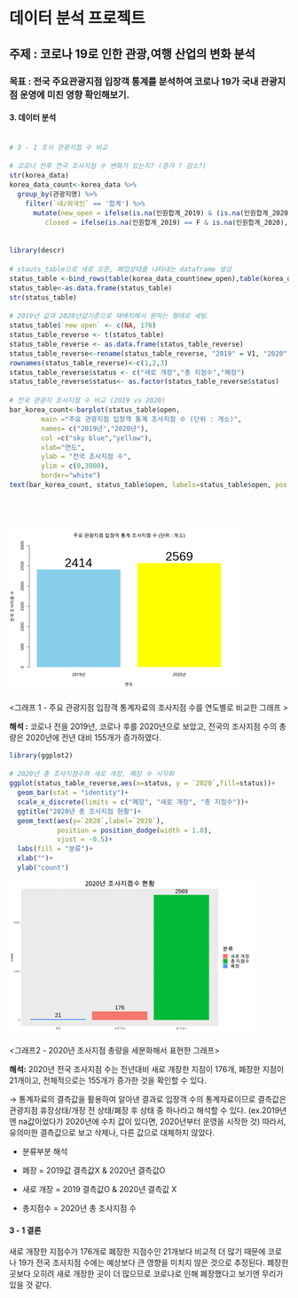 # 데이터 분석 프로젝트 

## 주제 : 코로나 19로 인한 관광,여행 산업의 변화 분석



### 목표 : 전국 주요관광지점 입장객 통계를 분석하여 코로나 19가 국내 관광지점 운영에 미친 영향 확인해보기.



#### 3. 데이터 분석

```R

# 3 - 1 조사 관광지점 수 비교

# 코로나 전후 전국 조사지점 수 변화가 있는지? (증가 ? 감소?)
str(korea_data)
korea_data_count<-korea_data %>%
  group_by(관광지명) %>%
    filter(`내/외국인` == '합계') %>%
      mutate(new_open = ifelse(is.na(인원합계_2019) & (is.na(인원합계_2020)==F),"new open","open"),
         closed = ifelse(is.na(인원합계_2019) == F & is.na(인원합계_2020), "closed","open"))


library(descr)

# stauts_table으로 새로 오픈, 폐업상태를 나타내는 dataframe 생성
status_table <-bind_rows(table(korea_data_count$new_open),table(korea_data_count$closed))
status_table<-as.data.frame(status_table)
str(status_table)

# 2019년 값과 2020년값기준으로 재배치해서 원하는 형태로 세팅.
status_table$`new open` <- c(NA, 176)
status_table_reverse <- t(status_table)
status_table_reverse <- as.data.frame(status_table_reverse)
status_table_reverse<-rename(status_table_reverse, "2019" = V1, "2020" = V2)
rownames(status_table_reverse)<-c(1,2,3)
status_table_reverse$status <- c("새로 개장","총 지점수","폐장")
status_table_reverse$status<- as.factor(status_table_reverse$status)

# 전국 관광지 조사지점 수 비교 (2019 vs 2020)
bar_korea_count<-barplot(status_table$open, 
        main ="주요 관광지점 입장객 통계 조사지점 수 (단위 : 개소)",
        names= c("2019년","2020년"),
        col =c("sky blue","yellow"),
        xlab="연도",
        ylab = "전국 조사지점 수",
        ylim = c(0,3000),
        border="white")
text(bar_korea_count, status_table$open, labels=status_table$open, pos = 3)


 

```



![image-20210806161325687](R_data_analysis_project3.assets/image-20210806161325687.png)

<그래프 1 - 주요 관광지점 입장객 통계자료의 조사지점 수를 연도별로 비교한 그래프 >

**해석 :** 코로나 전을 2019년, 코로나 후를 2020년으로 보았고, 전국의 조사지점 수의 총량은 2020년에 전년 대비 155개가 증가하였다. 



```R
library(ggplot2)

# 2020년 총 조사지점수와 새로 개장, 폐장 수 시각화 
ggplot(status_table_reverse,aes(x=status, y = `2020`,fill=status))+
  geom_bar(stat = "identity")+
  scale_x_discrete(limits = c("폐장", "새로 개장", "총 지점수"))+
  ggtitle("2020년 총 조사지점 현황")+
  geom_text(aes(y=`2020`,label=`2020`), 
            position = position_dodge(width = 1.8),
            vjust = -0.5)+
  labs(fill = "분류")+
  xlab("")+
  ylab("count")    
```



![image-20210806161355033](R_data_analysis_project3.assets/image-20210806161355033.png)

<그래프2 - 2020년 조사지점 총량을 세분화해서 표현한 그래프>

**해석:** 2020년 전국 조사지점 수는 전년대비 새로 개장한 지점이 176개, 폐장한 지점이 21개이고, 전체적으로는 155개가 증가한 것을 확인할 수 있다.

→ 통계자료의 결측값을 활용하여 알아낸 결과로 입장객 수의 통계자료이므로 결측값은 관광지점 휴장상태/개장 전 상태/폐장 후 상태 중 하나라고 해석할 수 있다. (ex.2019년엔 na값이었다가 2020년에 수치 값이 있다면, 2020년부터 운영을 시작한 것) 따라서, 유의미한 결측값으로 보고 삭제나, 다른 값으로 대체하지 않았다.

-  분류부분 해석
  - 폐장 = 2019값 결측값X & 2020년 결측값O

  - 새로 개장 = 2019 결측값O & 2020년 결측값 X
  - 총지점수 = 2020년 총 조사지점 수



#### 3 - 1 결론 

   새로 개장한 지점수가 176개로 폐장한 지점수인 21개보다 비교적 더 많기 때문에 코로나 19가 전국 조사지점 수에는 예상보다 큰 영향을 미치지 않은 것으로 추정된다. 폐장한 곳보다 오히려 새로 개장한 곳이 더 많으므로 코로나로 인해 폐장했다고 보기엔 무리가 있을 것 같다.
